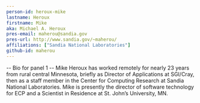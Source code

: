 ```yaml
---
person-id: heroux-mike
lastname: Heroux
firstname: Mike
aka: Michael A. Heroux
pres-email: maherou@sandia.gov
pres-url: http://www.sandia.gov/~maherou/
affiliations: ["Sandia National Laboratories"]
github-id: maherou
---
```

-- Bio for panel 1 --
Mike Heroux has worked remotely for nearly 23 years from rural central
Minnesota, briefly as Director of Applications at SGI/Cray, then as a
staff member in the Center for Computing Research at Sandia National
Laboratories. Mike is presently the director of software technology
for ECP and a Scientist in Residence at St. John’s University, MN.
